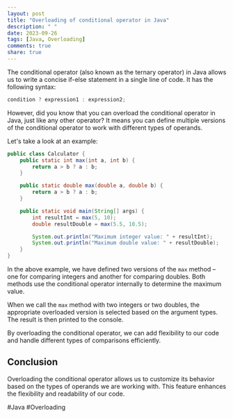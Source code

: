 ```yaml
---
layout: post
title: "Overloading of conditional operator in Java"
description: " "
date: 2023-09-26
tags: [Java, Overloading]
comments: true
share: true
---
```


The conditional operator (also known as the ternary operator) in Java allows us to write a concise if-else statement in a single line of code. It has the following syntax:

```java
condition ? expression1 : expression2;
```

However, did you know that you can overload the conditional operator in Java, just like any other operator? It means you can define multiple versions of the conditional operator to work with different types of operands.

Let's take a look at an example:

```java
public class Calculator {
    public static int max(int a, int b) {
        return a > b ? a : b;
    }

    public static double max(double a, double b) {
        return a > b ? a : b;
    }

    public static void main(String[] args) {
        int resultInt = max(5, 10);
        double resultDouble = max(5.5, 10.5);

        System.out.println("Maximum integer value: " + resultInt);
        System.out.println("Maximum double value: " + resultDouble);
    }
}
```

In the above example, we have defined two versions of the `max` method – one for comparing integers and another for comparing doubles. Both methods use the conditional operator internally to determine the maximum value.

When we call the `max` method with two integers or two doubles, the appropriate overloaded version is selected based on the argument types. The result is then printed to the console.

By overloading the conditional operator, we can add flexibility to our code and handle different types of comparisons efficiently.

## Conclusion

Overloading the conditional operator allows us to customize its behavior based on the types of operands we are working with. This feature enhances the flexibility and readability of our code. 

#Java #Overloading
